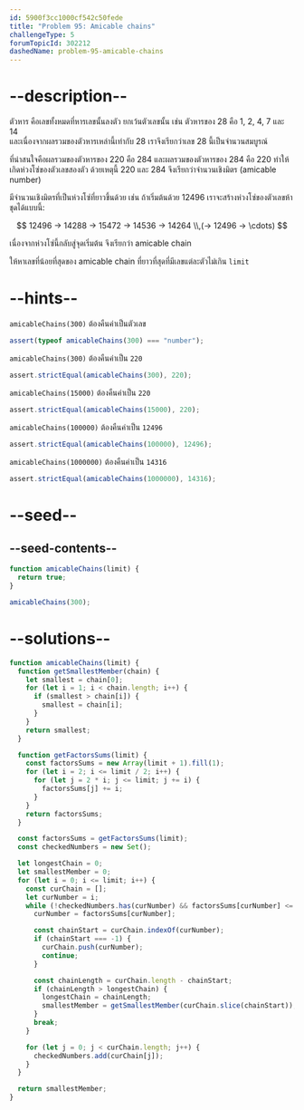 ```yaml
---
id: 5900f3cc1000cf542c50fede
title: "Problem 95: Amicable chains"
challengeType: 5
forumTopicId: 302212
dashedName: problem-95-amicable-chains
---
```


# --description--

ตัวหาร คือเลขทั้งหมดที่หารเลขนั้นลงตัว ยกเว้นตัวเลขนั้น เช่น ตัวหารของ 28 คือ 1, 2, 4, 7 และ 14  
และเนื่องจากผลรวมของตัวหารเหล่านี้เท่ากับ 28 เราจึงเรียกว่าเลข 28 นี้เป็นจำนวนสมบูรณ์

ที่น่าสนใจคือผลรวมของตัวหารของ 220 คือ 284 และผลรวมของตัวหารของ 284 คือ 220 ทำให้เกิดห่วงโซ่ของตัวเลขสองตัว ด้วยเหตุนี้ 220 และ 284 จึงเรียกว่าจำนวนเชิงมิตร (amicable number)

มีจำนวนเชิงมิตรที่เป็นห่วงโซ่ที่ยาวขึ้นด้วย เช่น ถ้าเริ่มต้นด้วย 12496 เราจะสร้างห่วงโซ่ของตัวเลขห้าชุดได้แบบนี้:

$$
  12496 → 14288 → 15472 → 14536 → 14264 \\,(→ 12496 → \cdots)
$$

เนื่องจากห่วงโซ่นี้กลับสู่จุดเริ่มต้น จึงเรียกว่า amicable chain

ให้หาเลขที่น้อยที่สุดของ amicable chain ที่ยาวที่สุดที่มีเลขแต่ละตัวไม่เกิน `limit`

# --hints--

`amicableChains(300)` ต้องคืนค่าเป็นตัวเลข

```js
assert(typeof amicableChains(300) === "number");
```

`amicableChains(300)` ต้องคืนค่าเป็น `220`

```js
assert.strictEqual(amicableChains(300), 220);
```

`amicableChains(15000)` ต้องคืนค่าเป็น `220`

```js
assert.strictEqual(amicableChains(15000), 220);
```

`amicableChains(100000)` ต้องคืนค่าเป็น `12496`

```js
assert.strictEqual(amicableChains(100000), 12496);
```

`amicableChains(1000000)` ต้องคืนค่าเป็น `14316`

```js
assert.strictEqual(amicableChains(1000000), 14316);
```

# --seed--

## --seed-contents--

```js
function amicableChains(limit) {
  return true;
}

amicableChains(300);
```

# --solutions--

```js
function amicableChains(limit) {
  function getSmallestMember(chain) {
    let smallest = chain[0];
    for (let i = 1; i < chain.length; i++) {
      if (smallest > chain[i]) {
        smallest = chain[i];
      }
    }
    return smallest;
  }

  function getFactorsSums(limit) {
    const factorsSums = new Array(limit + 1).fill(1);
    for (let i = 2; i <= limit / 2; i++) {
      for (let j = 2 * i; j <= limit; j += i) {
        factorsSums[j] += i;
      }
    }
    return factorsSums;
  }

  const factorsSums = getFactorsSums(limit);
  const checkedNumbers = new Set();

  let longestChain = 0;
  let smallestMember = 0;
  for (let i = 0; i <= limit; i++) {
    const curChain = [];
    let curNumber = i;
    while (!checkedNumbers.has(curNumber) && factorsSums[curNumber] <= limit) {
      curNumber = factorsSums[curNumber];

      const chainStart = curChain.indexOf(curNumber);
      if (chainStart === -1) {
        curChain.push(curNumber);
        continue;
      }

      const chainLength = curChain.length - chainStart;
      if (chainLength > longestChain) {
        longestChain = chainLength;
        smallestMember = getSmallestMember(curChain.slice(chainStart));
      }
      break;
    }

    for (let j = 0; j < curChain.length; j++) {
      checkedNumbers.add(curChain[j]);
    }
  }

  return smallestMember;
}
```
